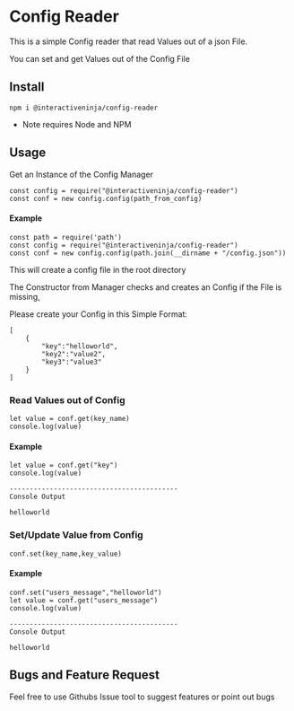 # Config Reader

This is a simple Config reader that read Values out of a json File.

You can set and get Values out of the Config File



## Install

`npm i @interactiveninja/config-reader`

* Note requires Node and NPM


## Usage

Get an Instance of the Config Manager
```
const config = require("@interactiveninja/config-reader")
const conf = new config.config(path_from_config)
```

#### Example
```
const path = require('path')
const config = require("@interactiveninja/config-reader")
const conf = new config.config(path.join(__dirname + "/config.json"))
```
This will create a config file in the root directory

The Constructor from Manager checks and creates an Config if the File is missing,

Please create your Config in this Simple Format:

```
[
    {
        "key":"helloworld",
        "key2":"value2",
        "key3":"value3"
    }
]
```

### Read Values out of Config

```
let value = conf.get(key_name)
console.log(value)
```
#### Example
```
let value = conf.get("key")
console.log(value)

------------------------------------------
Console Output 

helloworld
```

### Set/Update Value from Config

```
conf.set(key_name,key_value)
```
#### Example
```
conf.set("users_message","helloworld")
let value = conf.get("users_message")
console.log(value)

------------------------------------------
Console Output 

helloworld
```

## Bugs and Feature Request

Feel free to use Githubs Issue tool to suggest features or point out bugs
